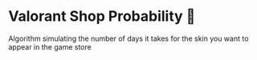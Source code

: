 # Valorant Shop Probability 🚀
Algorithm simulating the number of days it takes for the skin you want to appear in the game store
